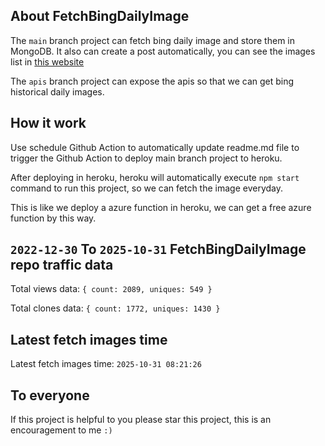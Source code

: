 ## About FetchBingDailyImage

The `main` branch project can fetch bing daily image and store them in MongoDB.
It also can create a post automatically, you can see the images list in [this website](https://oursalbum.netlify.app)

The `apis` branch project can expose the apis so that we can get bing historical daily images.

## How it work

Use schedule Github Action to automatically update readme.md file to trigger the Github Action to deploy main branch project to heroku.

After deploying in heroku, heroku will automatically execute `npm start` command to run this project, so we can fetch the image everyday.

This is like we deploy a azure function in heroku, we can get a free azure function by this way.

## `2022-12-30` To `2025-10-31` FetchBingDailyImage repo traffic data

Total views data: `{ count: 2089, uniques: 549 }`

Total clones data: `{ count: 1772, uniques: 1430 }`

## Latest fetch images time

Latest fetch images time: `2025-10-31 08:21:26`

## To everyone

If this project is helpful to you please star this project, this is an encouragement to me `:)`



